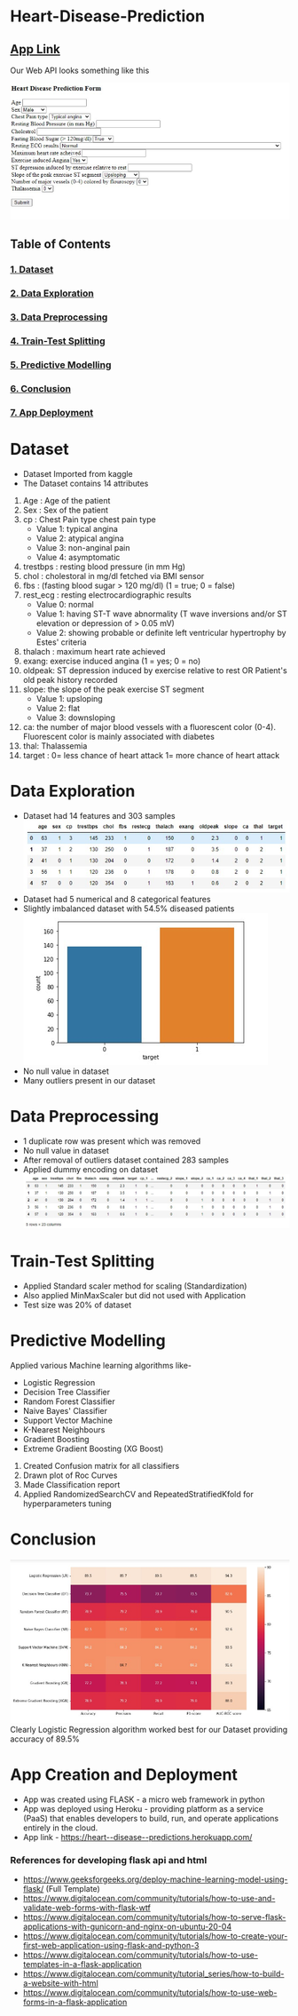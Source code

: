 # Heart-Disease-Prediction

## [App Link](https://heart--disease--predictions.herokuapp.com/)
Our Web API looks something like this
<!-- https://heart--disease--predictions.herokuapp.com/ --> <!-- This format used for hiding -->
![This is an image](https://github.com/abhishp021/Heart-Disease-Prediction/blob/1313261ca3c4433a59891a8987a4a7bc6ab81e01/Screenshots/ScreenShot_20220701171155.jpeg)
## Table of Contents
### [1. Dataset](#dataset)
### [2. Data Exploration](#data-exploration)
### [3. Data Preprocessing](#data-preprocessing)
### [4. Train-Test Splitting](#train-test-splitting)
### [5. Predictive Modelling](#predictive-modelling)
### [6. Conclusion](#conclusion)
### [7. App Deployment](#app-creation-and-deployment)

# Dataset
* Dataset Imported from kaggle
* The Dataset contains 14 attributes
1. Age : Age of the patient
2. Sex : Sex of the patient
3. cp : Chest Pain type chest pain type
   * Value 1: typical angina
   * Value 2: atypical angina
   * Value 3: non-anginal pain
   * Value 4: asymptomatic
4. trestbps : resting blood pressure (in mm Hg)
5. chol : cholestoral in mg/dl fetched via BMI sensor
6. fbs : (fasting blood sugar > 120 mg/dl) (1 = true; 0 = false)
7. rest_ecg : resting electrocardiographic results
    * Value 0: normal
    * Value 1: having ST-T wave abnormality (T wave inversions and/or ST elevation or depression of > 0.05 mV)
    * Value 2: showing probable or definite left ventricular hypertrophy by Estes' criteria
8. thalach : maximum heart rate achieved
9. exang: exercise induced angina (1 = yes; 0 = no)
10. oldpeak: ST depression induced by exercise relative to rest OR Patient's old peak history recorded
11. slope: the slope of the peak exercise ST segment
    * Value 1: upsloping
    * Value 2: flat
    * Value 3: downsloping
12. ca: the number of major blood vessels with a fluorescent color (0-4). Fluorescent color is mainly associated with diabetes
13. thal: Thalassemia
14. target : 0= less chance of heart attack 1= more chance of heart attack


# Data Exploration
- Dataset had 14 features and 303 samples <br/>
![Initial Dataset](https://github.com/abhishp021/Heart-Disease-Prediction/blob/a1c527769d09b14b21e6e5293fa9739aa4c74662/Screenshots/ScreenShot_20220701170651.jpeg)<br/>
- Dataset had 5 numerical and 8 categorical features
- Slightly imbalanced dataset with 54.5% diseased patients<br/>
![Imbalanced Dataset](https://github.com/abhishp021/Heart-Disease-Prediction/blob/a1c527769d09b14b21e6e5293fa9739aa4c74662/Screenshots/ScreenShot_20220701170713.jpeg)<br/>
- No null value in dataset
- Many outliers present in our dataset

# Data Preprocessing
- 1 duplicate row was present which was removed
- No null value in dataset
- After removal of outliers dataset contained 283 samples
- Applied dummy encoding on dataset
![Dummy encoding](https://github.com/abhishp021/Heart-Disease-Prediction/blob/a1c527769d09b14b21e6e5293fa9739aa4c74662/Screenshots/ScreenShot_20220701170740.jpeg)


# Train-Test Splitting
- Applied Standard scaler method for scaling (Standardization) 
- Also applied MinMaxScaler but did not used with Application
- Test size was 20% of dataset

# Predictive Modelling
Applied various Machine learning algorithms like-
- Logistic Regression
- Decision Tree Classifier
- Random Forest Classifier
- Naive Bayes' Classifier
- Support Vector Machine
- K-Nearest Neighbours
- Gradient Boosting
- Extreme Gradient Boosting (XG Boost)

1. Created Confusion matrix for all classifiers
2. Drawn plot of Roc Curves
3. Made Classification report
4. Applied RandomizedSearchCV and RepeatedStratifiedKfold for hyperparameters tuning

# Conclusion
![Accuracy table](https://github.com/abhishp021/Heart-Disease-Prediction/blob/a1c527769d09b14b21e6e5293fa9739aa4c74662/Screenshots/ScreenShot_20220701170536.jpeg) <br/>
Clearly Logistic Regression algorithm worked best for our Dataset providing accuracy of 89.5%

# App Creation and Deployment
- App was created using FLASK - a micro web framework in python
- App was deployed using Heroku - providing platform as a service (PaaS) that enables developers to build, run, and operate applications entirely in the cloud.
- App link - https://heart--disease--predictions.herokuapp.com/



### References for developing flask api and html
*   https://www.geeksforgeeks.org/deploy-machine-learning-model-using-flask/   (Full Template)
*   https://www.digitalocean.com/community/tutorials/how-to-use-and-validate-web-forms-with-flask-wtf
*   https://www.digitalocean.com/community/tutorials/how-to-serve-flask-applications-with-gunicorn-and-nginx-on-ubuntu-20-04
*   https://www.digitalocean.com/community/tutorials/how-to-create-your-first-web-application-using-flask-and-python-3
*   https://www.digitalocean.com/community/tutorials/how-to-use-templates-in-a-flask-application
*   https://www.digitalocean.com/community/tutorial_series/how-to-build-a-website-with-html
*   https://www.digitalocean.com/community/tutorials/how-to-use-web-forms-in-a-flask-application
